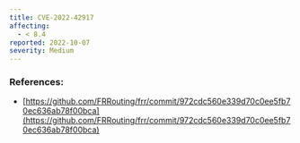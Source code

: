 ```yaml
---
title: CVE-2022-42917
affecting:
  - < 8.4
reported: 2022-10-07
severity: Medium
---
```


### References:
- [https://github.com/FRRouting/frr/commit/972cdc560e339d70c0ee5fb70ec636ab78f00bca](https://github.com/FRRouting/frr/commit/972cdc560e339d70c0ee5fb70ec636ab78f00bca)
